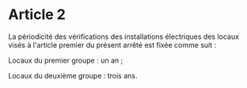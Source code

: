 # Article 2

La périodicité des vérifications des installations électriques des locaux visés à l'article premier du présent arrêté est fixée comme suit :

Locaux du premier groupe : un an ;

Locaux du deuxième groupe : trois ans.
